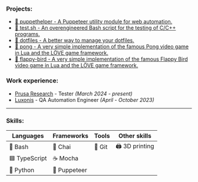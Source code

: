 ### Projects:

- [🧰 puppethelper - A Puppeteer utility module for web automation.](https://github.com/zahradnik-ondrej/puppethelper)
- [🧪 test.sh - An overengineered Bash script for the testing of C/C++ programs.](https://github.com/zahradnik-ondrej/test.sh)
- [💠 dotfiles - A better way to manage your dotfiles.](https://github.com/zahradnik-ondrej/dotfiles)
- [🏓 pong - A very simple implementation of the famous Pong video game in Lua and the LÖVE game framework.](https://github.com/zahradnik-ondrej/pong-love)
- [🐤 flappy-bird - A very simple implementation of the famous Flappy Bird video game in Lua and the LÖVE game framework. ](https://github.com/zahradnik-ondrej/flappy-bird-love)

### Work experience:
- [Prusa Research](https://www.prusa3d.com/) - Tester *(March 2024 - present)*
- [Luxonis](https://www.luxonis.com/) - QA Automation Engineer *(April - October 2023)*

***

### Skills:

| Languages     | Frameworks  | Tools  | Other skills   |
|---------------|-------------|--------|----------------|
| 🐢 Bash       | 🍵 Chai      | 🐙 Git | 🖨️ 3D printing |
| 🟦 TypeScript | ☕ Mocha     |        |                |
| 🐍 Python     | 🤖 Puppeteer |        |                |

<!--
| Languages                    | Frameworks       | Tools             | Databases     | Other skills |
|------------------------------|------------------|-------------------|---------------|--------------|
| 🟨 JavaScript / 🟦 TypeScript | 🤖 Puppeteer      | 📦 npm / 🧶 yarn  | 🍃 MongoDB    | 🖨️ 3D printing  |
| HTML / CSS                   | 🎭︎ Playwright    | Node.js / ts-node | 🐘 PostgreSQL |              |
| 🐢 Bash                      | Selenium         | 🐙 Git             |               |              |
| C / C++                      | ☕ Mocha, 🍵 Chai | 🐳  Docker        |               |              |
| 🐍 Python                     | Express          | ▶ GitHub Actions  |               |              |
|                              |                  | 🕸 GraphQL        |               |              |
|                              |                  | SQL               |               |              |

🖨️ 3D printing
🐢 Bash
C
C++
🍵 Chai
CSS
🐳 Docker
Express
🐙 Git
▶ GitHub Actions
🕸 GraphQL
HTML
🟨 JavaScript
☕ Mocha
🍃 MongoDB
Node.js
📦 npm
🎭︎ Playwright
🐘 PostgreSQL
🤖 Puppeteer
🐍 Python
Selenium
SQL
ts-node
🟦 TypeScript
🧶 yarn
-->
